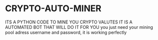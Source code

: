 # CRYPTO-AUTO-MINER
ITS A PYTHON CODE TO MINE YOU CRYPTO VALUTES IT IS A AUTOMATED BOT THAT WILL DO IT FOR YOU you just need your mining pool adress username and password, it is working perfectly
